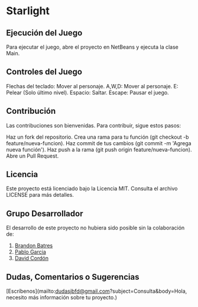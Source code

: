 # Starlight

## Ejecución del Juego
Para ejecutar el juego, abre el proyecto en NetBeans y ejecuta la clase Main.

## Controles del Juego
Flechas del teclado: Mover al personaje.
A,W,D: Mover al personaje.
E: Pelear (Solo último nivel).
Espacio: Saltar.
Escape: Pausar el juego.

## Contribución
Las contribuciones son bienvenidas. Para contribuir, sigue estos pasos:

Haz un fork del repositorio.
Crea una rama para tu función (git checkout -b feature/nueva-funcion).
Haz commit de tus cambios (git commit -m 'Agrega nueva función').
Haz push a la rama (git push origin feature/nueva-funcion).
Abre un Pull Request.

## Licencia
Este proyecto está licenciado bajo la Licencia MIT. Consulta el archivo LICENSE para más detalles.

## Grupo Desarrollador
El desarrollo de este proyecto no hubiera sido posible sin la colaboración de:
1. [Brandon Batres](https://www.instagram.com/l3ostrxnge_/)
2. [Pablo Garcia](https://www.instagram.com/farfaxx9/)
3. [David Cordón](https://www.instagram.com/davco____/)

## Dudas, Comentarios o Sugerencias
   [Escríbenos](mailto:dudasjbfd@gmail.com?subject=Consulta&body=Hola, necesito más información sobre tu proyecto.)

